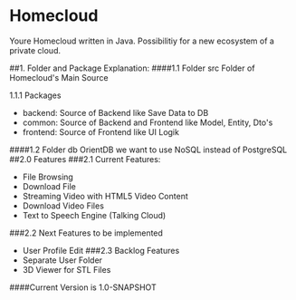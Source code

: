 # Homecloud

Youre Homecloud written in Java. Possibilitiy for a new ecosystem of a private cloud.


##1. Folder and Package Explanation:
####1.1 Folder src 
Folder of Homecloud's Main Source

1.1.1 Packages
- backend: Source of Backend like Save Data to DB
- common: Source of Backend and Frontend like Model, Entity, Dto's
- frontend: Source of Frontend like UI Logik  

####1.2 Folder db
OrientDB we want to use NoSQL instead of PostgreSQL
##2.0 Features
###2.1 Current Features:
- File Browsing
- Download File
- Streaming Video with HTML5 Video Content
- Download Video Files
- Text to Speech Engine (Talking Cloud)

###2.2 Next Features to be implemented
- User Profile Edit
###2.3 Backlog Features
- Separate User Folder
- 3D Viewer for STL Files


####Current Version is 1.0-SNAPSHOT

